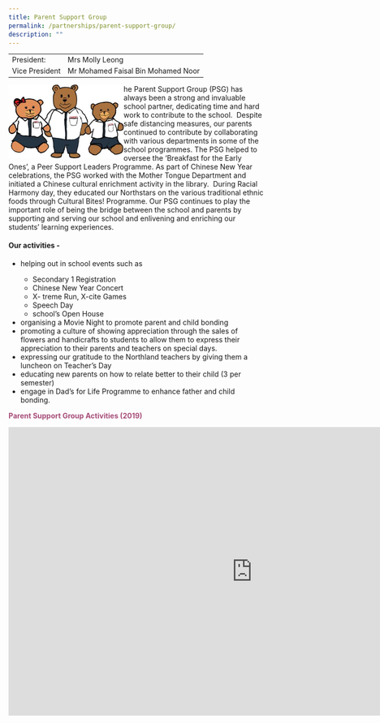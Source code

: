 ```yaml
---
title: Parent Support Group
permalink: /partnerships/parent-support-group/
description: ""
---
```

<table>
<tbody>
<tr>
<td>President:</td>
<td>Mrs Molly Leong</td>
</tr>
<tr>
<td>Vice President</td>
<td>Mr Mohamed Faisal Bin Mohamed Noor</td>
</tr>
</tbody>
</table>
<img style="width: 45%;" src="/images/psg.jpg" align = "left" />
<p>he Parent Support Group (PSG) has always been a strong and invaluable school partner, dedicating time and hard work to contribute to the school.&nbsp; Despite safe distancing measures, our parents continued to contribute by collaborating with various departments in some of the school programmes. The PSG helped to oversee the &lsquo;Breakfast for the Early Ones&rsquo;, a Peer Support Leaders Programme. As part of Chinese New Year celebrations, the PSG worked with the Mother Tongue Department and initiated a Chinese cultural enrichment activity in the library.&nbsp; During Racial Harmony day, they educated our Northstars on the various traditional ethnic foods through Cultural Bites! Programme. Our PSG continues to play the important role of being the bridge between the school and parents by supporting and serving our school and enlivening and enriching our students&rsquo; learning experiences.</p>
<h4><strong>Our activities -&nbsp;</strong></h4>
<ul>
<li>helping out in school events such as</li>
<ul>
<li>Secondary 1 Registration</li>
<li>Chinese New Year Concert</li>
<li>X- treme Run, X-cite Games</li>
<li>Speech Day&nbsp;</li>
<li>school&rsquo;s Open House</li>
</ul>
<li>organising a Movie Night to promote parent and child bonding</li>
<li>promoting a culture of showing appreciation through the sales of flowers and handicrafts to students to allow them to express their appreciation to their parents and teachers on special days.&nbsp;</li>
<li>expressing our gratitude to the Northland teachers by giving them a luncheon on Teacher&rsquo;s Day</li>
<li>educating new parents on how to relate better to their child (3 per semester)</li>
<li>engage in Dad&rsquo;s for Life Programme to enhance father and child bonding.</li>
</ul>
<p><span style="color: #a64d79;"><strong>Parent Support Group Activities (2019)</strong></span></p>
<iframe src="https://docs.google.com/presentation/d/e/2PACX-1vR0iit1uZBpM43M3ofXFbEjRI9kWcTQebJMbEddkNpsu96zd04q0nS8cAdcKAIXFE3bKA4ZDy_pn_zG/embed?start=false&loop=false&delayms=10000" frameborder="0" width="960" height="569" allowfullscreen="true"></iframe>